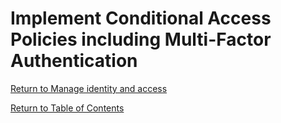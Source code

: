 # Implement Conditional Access Policies including Multi-Factor Authentication


[Return to Manage identity and access](README.md)

[Return to Table of Contents](../README.md)